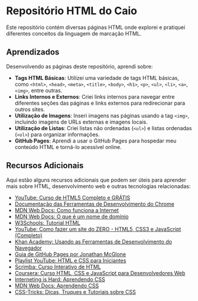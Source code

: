 # Repositório HTML do Caio

Este repositório contém diversas páginas HTML onde explorei e pratiquei diferentes conceitos da linguagem de marcação HTML.

## Aprendizados

Desenvolvendo as páginas deste repositório, aprendi sobre:

- **Tags HTML Básicas**: Utilizei uma variedade de tags HTML básicas, como `<html>`, `<head>`, `<meta>`, `<title>`, `<body>`, `<h1>`, `<p>`, `<ul>`, `<li>`, `<a>`, `<img>`, entre outras.
- **Links Internos e Externos**: Criei links internos para navegar entre diferentes seções das páginas e links externos para redirecionar para outros sites.
- **Utilização de Imagens**: Inseri imagens nas páginas usando a tag `<img>`, incluindo imagens de URLs externas e imagens locais.
- **Utilização de Listas**: Criei listas não ordenadas (`<ul>`) e listas ordenadas (`<ol>`) para organizar informações.
- **GitHub Pages**: Aprendi a usar o GitHub Pages para hospedar meu conteúdo HTML e torná-lo acessível online.

## Recursos Adicionais

Aqui estão alguns recursos adicionais que podem ser úteis para aprender mais sobre HTML, desenvolvimento web e outras tecnologias relacionadas:

- [YouTube: Curso de HTML5 Completo e GRÁTIS](https://www.youtube.com/watch?v=V4XZ81vRGtM)
- [Documentação das Ferramentas de Desenvolvimento do Chrome](https://developer.chrome.com/docs/devtools/?hl=pt-br)
- [MDN Web Docs: Como funciona a Internet](https://developer.mozilla.org/en-US/docs/Learn/Common_questions/Web_mechanics/How_does_the_Internet_work)
- [MDN Web Docs: O que é um nome de domínio](https://developer.mozilla.org/en-US/docs/Learn/Common_questions/Web_mechanics/What_is_a_domain_name#how_does_a_dns_request_work)
- [W3Schools: Tutorial HTML](https://www.w3schools.com/html/default.asp)
- [YouTube: Como fazer um site do ZERO - HTML5, CSS3 e JavaScript (Completo)](https://www.youtube.com/watch?v=ewrBalT_eBM)
- [Khan Academy: Usando as Ferramentas de Desenvolvimento do Navegador](https://www.khanacademy.org/computing/computer-programming/html-css/web-development-tools/a/using-the-browser-developer-tools)
- [Guia de GitHub Pages por Jonathan McGlone](https://jmcglone.com/guides/github-pages/)
- [Playlist YouTube: HTML e CSS para Iniciantes](https://www.youtube.com/playlist?list=PLHz_AreHm4dlAnJ_jJtV29RFxnPHDuk9o)
- [Scrimba: Curso Interativo de HTML](https://scrimba.com/learn/html)
- [Coursera: Curso HTML, CSS e JavaScript para Desenvolvedores Web](https://www.coursera.org/learn/html-css-javascript-for-web-developers/home/welcome)
- [Interneting is Hard: Aprendendo CSS](https://www.internetingishard.com/)
- [MDN Web Docs: Aprendendo CSS](https://developer.mozilla.org/en-US/docs/Learn/CSS)
- [CSS-Tricks: Dicas, Truques e Tutoriais sobre CSS](https://css-tricks.com/)
